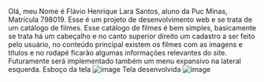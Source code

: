 Olá, meu Nome é Flávio Henrique Lara Santos, aluno da Puc Minas, Matrícula 798019. Esse é um projeto de desenvolvimento web e se trata de um catálogo de filmes.
Esse catálogo de filmes é bem simples, basicamente se trata há um cabeçalho e no canto superior direito um cadastro a ser feito pelo usuário, no conteúdo principal existem os filmes com as imagens e títulos e no rodapé ficarão algumas informações relevantes do site. Futuramente será implementado também um menu expansivo na lateral esquerda.
Esboço da tela ![image](https://github.com/user-attachments/assets/eb0c31c6-3241-4873-829b-697231cd1d79)
Tela desenvolvida ![image](https://github.com/user-attachments/assets/c25fc933-48d9-42b7-af50-cc40ad24c6fc)
